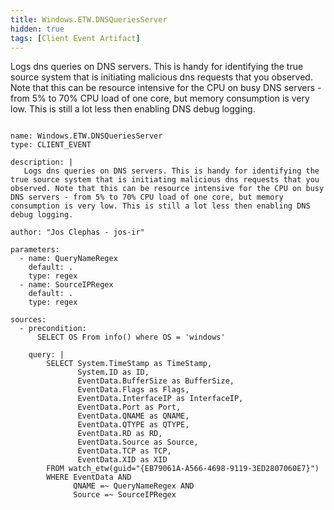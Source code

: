 ```yaml
---
title: Windows.ETW.DNSQueriesServer
hidden: true
tags: [Client Event Artifact]
---
```


Logs dns queries on DNS servers. This is handy for identifying the true source system that is initiating malicious dns requests that you observed. Note that this can be resource intensive for the CPU on busy DNS servers - from 5% to 70% CPU load of one core, but memory consumption is very low. This is still a lot less then enabling DNS debug logging.


<pre><code class="language-yaml">
name: Windows.ETW.DNSQueriesServer
type: CLIENT_EVENT

description: |
   Logs dns queries on DNS servers. This is handy for identifying the true source system that is initiating malicious dns requests that you observed. Note that this can be resource intensive for the CPU on busy DNS servers - from 5% to 70% CPU load of one core, but memory consumption is very low. This is still a lot less then enabling DNS debug logging.

author: "Jos Clephas - jos-ir"

parameters:
  - name: QueryNameRegex
    default: .
    type: regex
  - name: SourceIPRegex
    default: .
    type: regex

sources:
  - precondition:
      SELECT OS From info() where OS = 'windows'

    query: |
        SELECT System.TimeStamp as TimeStamp,
               System.ID as ID,
               EventData.BufferSize as BufferSize,
               EventData.Flags as Flags,
               EventData.InterfaceIP as InterfaceIP,
               EventData.Port as Port,
               EventData.QNAME as QNAME,
               EventData.QTYPE as QTYPE,
               EventData.RD as RD,
               EventData.Source as Source,
               EventData.TCP as TCP,
               EventData.XID as XID
        FROM watch_etw(guid="{EB79061A-A566-4698-9119-3ED2807060E7}")
        WHERE EventData AND
              QNAME =~ QueryNameRegex AND
              Source =~ SourceIPRegex

</code></pre>

